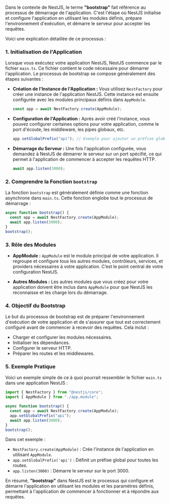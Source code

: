 Dans le contexte de NestJS, le terme **"bootstrap"** fait référence au processus de démarrage de l'application. C'est l'étape où NestJS initialise et configure l'application en utilisant les modules définis, prépare l'environnement d'exécution, et démarre le serveur pour accepter les requêtes.

Voici une explication détaillée de ce processus :

### 1. **Initialisation de l'Application**

Lorsque vous exécutez votre application NestJS, NestJS commence par le fichier `main.ts`. Ce fichier contient le code nécessaire pour démarrer l'application. Le processus de bootstrap se compose généralement des étapes suivantes :

- **Création de l'Instance de l'Application :**
  Vous utilisez `NestFactory` pour créer une instance de l'application NestJS. Cette instance est ensuite configurée avec les modules principaux définis dans `AppModule`.

  ```typescript
  const app = await NestFactory.create(AppModule);
  ```

- **Configuration de l'Application :**
  Après avoir créé l'instance, vous pouvez configurer certaines options pour votre application, comme le port d'écoute, les middleware, les pipes globaux, etc.

  ```typescript
  app.setGlobalPrefix("api"); // Exemple pour ajouter un préfixe global aux routes
  ```

- **Démarrage du Serveur :**
  Une fois l'application configurée, vous demandez à NestJS de démarrer le serveur sur un port spécifié, ce qui permet à l'application de commencer à accepter les requêtes HTTP.

  ```typescript
  await app.listen(3000);
  ```

### 2. **Comprendre la Fonction `bootstrap`**

La fonction `bootstrap` est généralement définie comme une fonction asynchrone dans `main.ts`. Cette fonction englobe tout le processus de démarrage :

```typescript
async function bootstrap() {
  const app = await NestFactory.create(AppModule);
  await app.listen(3000);
}
bootstrap();
```

### 3. **Rôle des Modules**

- **AppModule :**
  `AppModule` est le module principal de votre application. Il regroupe et configure tous les autres modules, contrôleurs, services, et providers nécessaires à votre application. C’est le point central de votre configuration NestJS.

- **Autres Modules :**
  Les autres modules que vous créez pour votre application doivent être inclus dans `AppModule` pour que NestJS les reconnaisse et les charge lors du démarrage.

### 4. **Objectif du Bootstrap**

Le but du processus de bootstrap est de préparer l'environnement d'exécution de votre application et de s'assurer que tout est correctement configuré avant de commencer à recevoir des requêtes. Cela inclut :

- Charger et configurer les modules nécessaires.
- Initialiser les dépendances.
- Configurer le serveur HTTP.
- Préparer les routes et les middlewares.

### 5. **Exemple Pratique**

Voici un exemple simple de ce à quoi pourrait ressembler le fichier `main.ts` dans une application NestJS :

```typescript
import { NestFactory } from "@nestjs/core";
import { AppModule } from "./app.module";

async function bootstrap() {
  const app = await NestFactory.create(AppModule);
  app.setGlobalPrefix("api");
  await app.listen(3000);
}
bootstrap();
```

Dans cet exemple :

- `NestFactory.create(AppModule)` : Crée l'instance de l'application en utilisant `AppModule`.
- `app.setGlobalPrefix('api')` : Définit un préfixe global pour toutes les routes.
- `app.listen(3000)` : Démarre le serveur sur le port 3000.

En résumé, **"bootstrap"** dans NestJS est le processus qui configure et démarre l'application en utilisant les modules et les paramètres définis, permettant à l'application de commencer à fonctionner et à répondre aux requêtes.
